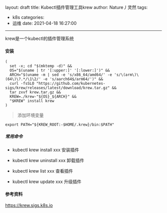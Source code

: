 layout: draft
title: Kubectl插件管理工具krew
author: Nature丿灵然
tags:
  - k8s
categories:
  - 运维
date: 2021-04-18 16:27:00
---
krew是一个kubectl的插件管理系统

<!--more-->

#### 安装

```shell
(
  set -x; cd "$(mktemp -d)" &&
  OS="$(uname | tr '[:upper:]' '[:lower:]')" &&
  ARCH="$(uname -m | sed -e 's/x86_64/amd64/' -e 's/\(arm\)\(64\)\?.*/\1\2/' -e 's/aarch64$/arm64/')" &&
  curl -fsSLO "https://github.com/kubernetes-sigs/krew/releases/latest/download/krew.tar.gz" &&
  tar zxvf krew.tar.gz &&
  KREW=./krew-"${OS}_${ARCH}" &&
  "$KREW" install krew
)
```

> 添加环境变量

```shell
export PATH="${KREW_ROOT:-$HOME/.krew}/bin:$PATH"
```

##### 常用命令

- kubectl krew install xxx 安装插件

- kubectl krew uninstall xxx 卸载插件

- kubectl krew list xxx 查看插件

- kubectl krew update xxx 升级插件

#### 参考资料

<https://krew.sigs.k8s.io>
